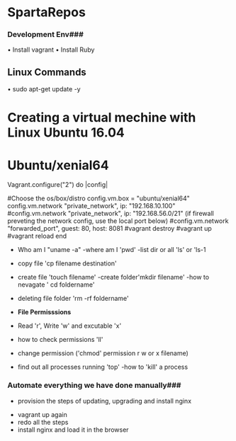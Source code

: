 # SpartaRepos
### Development Env###

• Install vagrant
• Install Ruby

## Linux Commands ##

• sudo apt-get update -y

# Creating a virtual mechine with Linux Ubuntu 16.04
# Ubuntu/xenial64

Vagrant.configure("2") do |config|

#Choose the os/box/distro
 config.vm.box = "ubuntu/xenial64"
config.vm.network "private_network", ip: "192.168.10.100"
#config.vm.network "private_network", ip: "192.168.56.0/21" (if firewall preveting the network config, use the local port below)
 #config.vm.network "forwarded_port", guest: 80, host: 8081
 #vagrant destroy
 #vagrant up
 #vagrant reload
end 

* Who am I "uname -a"
-where am I 'pwd'
-list dir or all 'ls' or 'ls-1
- copy file 'cp filename destination'
- create file 'touch filename'
-create folder'mkdir filename'
-how to nevagate ' cd foldername'
- deleting file folder 'rm -rf foldername'


- **File Permisssions**

- Read 'r', Write 'w' and excutable 'x'
- how to check permissions 'll'
- change permission ('chmod' permission r w or x filename)
- find out all processes running 'top'
-how to 'kill' a process
### Automate everything we have done manually###

- provision the steps of updating, upgrading and install nginx
* vagrant up again
* redo all the steps
* install nginx and load it in the browser